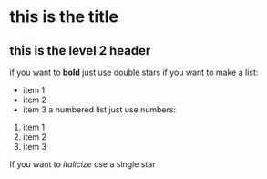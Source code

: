 # this is the title
## this is the level 2 header
if you want to **bold** just use double stars
if you want to make a list:
- item 1
- item 2
- item 3
a numbered list just use numbers:
1. item 1
2. item 2
3. item 3

If you want to *italicize* use a single star
